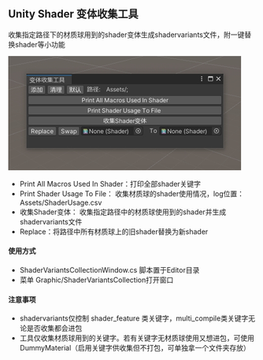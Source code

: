 ## Unity Shader 变体收集工具
收集指定路径下的材质球用到的shader变体生成shadervariants文件，附一键替换shader等小功能

 ![变体收集工具](1032022-81409-PM.jpg)

- Print All Macros Used In Shader：打印全部shader关键字
- Print Shader Usage To File： 收集材质球的shader使用情况，log位置：Assets/ShaderUsage.csv
- 收集Shader变体： 收集指定路径中的材质球使用到的shader并生成shadervariants文件
- Replace：将路径中所有材质球上的旧shader替换为新shader

#### 使用方式

- ShaderVariantsCollectionWindow.cs 脚本置于Editor目录
- 菜单 Graphic/ShaderVariantsCollection打开窗口

#### 注意事项
- shadervariants仅控制 shader_feature 类关键字，multi_compile类关键字无论是否收集都会进包
- 工具仅收集材质球用到的关键字。若有关键字无材质球使用又想进包，可使用DummyMaterial（启用关键字供收集但不打包，可单独拿一个文件夹存放）

